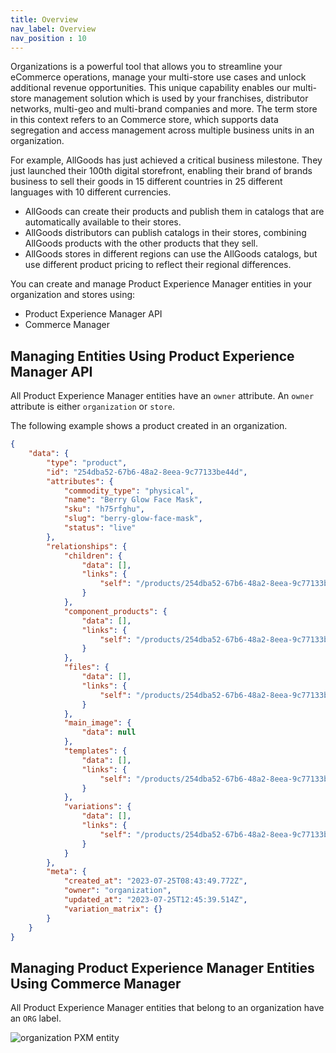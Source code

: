```yaml
---
title: Overview 
nav_label: Overview
nav_position : 10
---
```


Organizations is a powerful tool that allows you to streamline your eCommerce operations, manage your multi-store use cases and unlock additional revenue opportunities. This unique capability enables our multi-store management solution which is used by your franchises, distributor networks, multi-geo and multi-brand companies and more. The term store in this context refers to an Commerce store, which supports data segregation and access management across multiple business units in an organization.

For example, AllGoods has just achieved a critical business milestone. They just launched their 100th digital storefront, enabling their brand of brands business to sell their goods in 15 different countries in 25 different languages with 10 different currencies.

- AllGoods can create their products and publish them in catalogs that are automatically available to their stores.
- AllGoods distributors can publish catalogs in their stores, combining AllGoods products with the other products that they sell.
- AllGoods stores in different regions can use the AllGoods catalogs, but use different product pricing to reflect their regional differences.

You can create and manage Product Experience Manager entities in your organization and stores using:

- Product Experience Manager API
- Commerce Manager

## Managing Entities Using Product Experience Manager API

All Product Experience Manager entities have an `owner` attribute. An `owner` attribute is either `organization` or `store`. 

The following example shows a product created in an organization.

```json
{
    "data": {
        "type": "product",
        "id": "254dba52-67b6-48a2-8eea-9c77133be44d",
        "attributes": {
            "commodity_type": "physical",
            "name": "Berry Glow Face Mask",
            "sku": "h75rfghu",
            "slug": "berry-glow-face-mask",
            "status": "live"
        },
        "relationships": {
            "children": {
                "data": [],
                "links": {
                    "self": "/products/254dba52-67b6-48a2-8eea-9c77133be44d/children"
                }
            },
            "component_products": {
                "data": [],
                "links": {
                    "self": "/products/254dba52-67b6-48a2-8eea-9c77133be44d/relationships/component_products"
                }
            },
            "files": {
                "data": [],
                "links": {
                    "self": "/products/254dba52-67b6-48a2-8eea-9c77133be44d/relationships/files"
                }
            },
            "main_image": {
                "data": null
            },
            "templates": {
                "data": [],
                "links": {
                    "self": "/products/254dba52-67b6-48a2-8eea-9c77133be44d/relationships/templates"
                }
            },
            "variations": {
                "data": [],
                "links": {
                    "self": "/products/254dba52-67b6-48a2-8eea-9c77133be44d/relationships/variations"
                }
            }
        },
        "meta": {
            "created_at": "2023-07-25T08:43:49.772Z",
            "owner": "organization",
            "updated_at": "2023-07-25T12:45:39.514Z",
            "variation_matrix": {}
        }
    }
}
```

## Managing Product Experience Manager Entities Using Commerce Manager

All Product Experience Manager entities that belong to an organization have an `ORG` label. 

![organization PXM entity](/assets/org_label.png)
